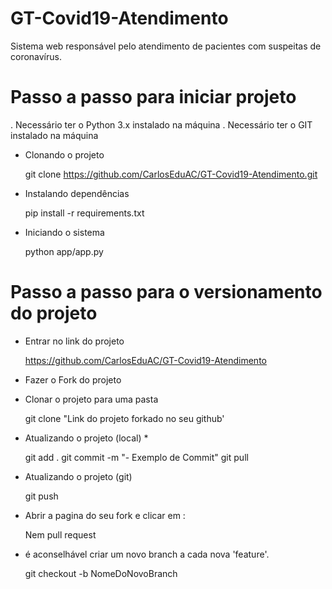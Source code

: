 # GT-Covid19-Atendimento
Sistema web responsável pelo atendimento de pacientes com suspeitas de coronavírus.

# Passo a passo para iniciar projeto
. Necessário ter o Python 3.x instalado na máquina
. Necessário ter o GIT instalado na máquina

- Clonando o projeto

    git clone https://github.com/CarlosEduAC/GT-Covid19-Atendimento.git

- Instalando dependências 

    pip install -r requirements.txt

- Iniciando o sistema

    python app/app.py

# Passo a passo para o versionamento do projeto

- Entrar no link do projeto 
    
    https://github.com/CarlosEduAC/GT-Covid19-Atendimento

- Fazer o Fork do projeto

- Clonar o projeto para uma pasta

    git clone "Link do projeto forkado no seu github'

- Atualizando o projeto (local) *

    git add .
    git commit -m "- Exemplo de Commit"
    git pull

- Atualizando o projeto (git)

    git push

- Abrir a pagina do seu fork e clicar em :
    
    Nem pull request

* é aconselhável criar um novo branch a cada nova 'feature'.
    
    git checkout -b NomeDoNovoBranch


